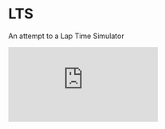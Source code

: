 # LTS
An attempt to a Lap Time Simulator

![](https://latex.codecogs.com/png.latex?%5Cleft%5C%7B%5Cbegin%7Bmatrix%7D%20k_%7Bs%7D%20%5Cdelta%5Es_1%20&plus;%20k_a%28%5Cdelta%5Es_1%20-%20%5Cdelta%5Es_2%29%20&plus;%20k_3%28%5Cdelta%5Es_1%20&plus;%20%5Cdelta%5Es_2%29%20%3D%20F_1%20%5C%5C%20k_%7Bs%7D%20%5Cdelta%5Es_2%20&plus;%20k_a%28%5Cdelta%5Es_2%20-%20%5Cdelta%5Es_1%29%20&plus;%20k_3%28%5Cdelta%5Es_1%20&plus;%20%5Cdelta%5Es_2%29%20%3D%20F_2%20%5Cend%7Bmatrix%7D%5Cright.)
